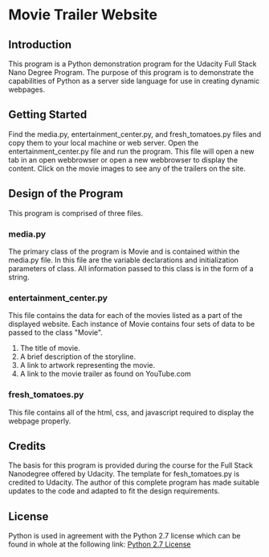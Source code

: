 # Movie Trailer Website

## Introduction
This program is a Python demonstration program for the Udacity Full Stack Nano Degree Program.  The purpose of this program is to demonstrate the capabilities of Python as a server side language for use in creating dynamic webpages.

## Getting Started
Find the media.py, entertainment_center.py, and fresh_tomatoes.py files and copy them to your local machine or web server.  Open the entertainment_center.py file and run the program.  This file will open a new tab in an open webbrowser or open a new webbrowser to display the content.  Click on the movie images to see any of the trailers on the site.

## Design of the Program
This program is comprised of three files.  

### media.py
The primary class of the program is Movie and is contained within the media.py file.  In this file are the variable declarations and initialization parameters of class.  All information passed to this class is in the form of a string.

### entertainment_center.py
This file contains the data for each of the movies listed as a part of the displayed website.  Each instance of Movie contains four sets of data to be passed to the class "Movie".  
1) The title of movie. 
2) A brief description of the storyline. 
3) A link to artwork representing the movie.  
4) A link to the movie trailer as found on YouTube.com

### fresh_tomatoes.py
This file contains all of the html, css, and javascript required to display the webpage properly.

## Credits
The basis for this program is provided during the course for the Full Stack Nanodegree offered by Udacity.  The template for fesh_tomatoes.py is credited to Udacity.  The author of this complete program has made suitable updates to the code and adapted to fit the design requirements.

## License
Python is used in agreement with the Python 2.7 license which can be found in whole at the following link: [Python 2.7 License](https://www.python.org/download/releases/2.7/license/)
